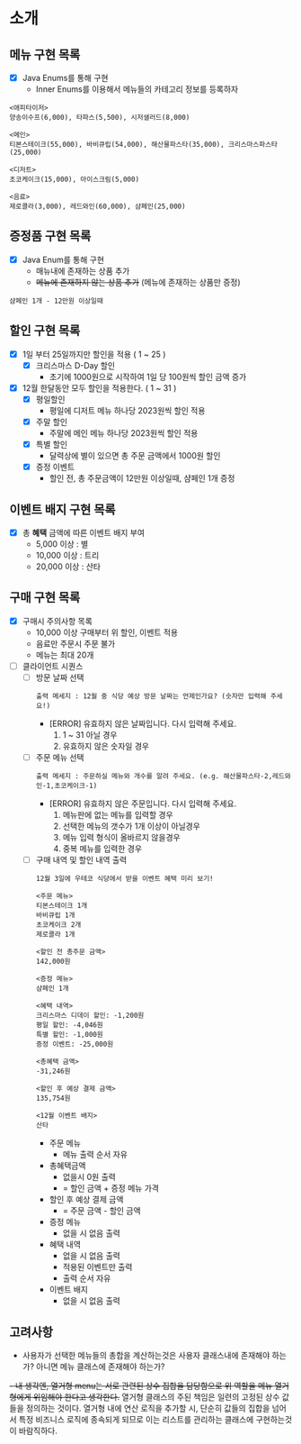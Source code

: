 # 소개




## 메뉴 구현 목록
- [x] Java Enums를 통해 구현
  - Inner Enums를 이용해서 메뉴들의 카테고리 정보를 등록하자
```
<애피타이저>
양송이수프(6,000), 타파스(5,500), 시저샐러드(8,000)

<메인>
티본스테이크(55,000), 바비큐립(54,000), 해산물파스타(35,000), 크리스마스파스타(25,000)

<디저트>
초코케이크(15,000), 아이스크림(5,000)

<음료>
제로콜라(3,000), 레드와인(60,000), 샴페인(25,000)
```

## 증정품 구현 목록
- [x] Java Enum를 통해 구현
  - 매뉴내에 존재하는 상품 추가
  - ~~메뉴에 존재하지 않는 상품 추가~~ (메뉴에 존재하는 상품만 증정)
```
샴페인 1개 - 12만원 이상일때
```


## 할인 구현 목록
- [X] 1일 부터 25일까지만 할인을 적용 ( 1 ~ 25 )
  - [X] 크리스마스 D-Day 할인 
    - 초기에 1000원으로 시작하여 1일 당 100원씩 할인 금액 증가
- [X] 12월 한달동안 모두 할인을 적용한다. ( 1 ~ 31 )
    - [X] 평일할인
        - 평일에 디저트 메뉴 하나당 2023원씩 할인 적용
    - [X] 주말 할인
        - 주말에 메인 메뉴 하나당 2023원씩 할인 적용
    - [X] 특별 할인
        - 달력상에 별이 있으면 총 주문 금액에서 1000원 할인
    - [X] 증정 이벤트
        - 할인 전, 총 주문금액이 12만원 이상일때, 샴페인 1개 증정

## 이벤트 배지 구현 목록
- [x] 총 **혜택** 금액에 따른 이벤트 배지 부여
  - 5,000 이상 : 별
  - 10,000 이상 : 트리
  - 20,000 이상 : 산타

## 구매 구현 목록
- [X] 구매시 주의사항 목록
  - 10,000 이상 구매부터 위 할인, 이벤트 적용
  - 음료만 주문시 주문 불가
  - 메뉴는 최대 20개
- [ ] 클라이언트 시퀀스 
  - [ ] 방문 날짜 선택
    ```
    출력 메세지 : 12월 중 식당 예상 방문 날짜는 언제인가요? (숫자만 입력해 주세요!)
    ```
      - [ERROR] 유효하지 않은 날짜입니다. 다시 입력해 주세요.
        1. 1 ~ 31 아닐 경우
        2. 유효하지 않은 숫자일 경우
  - [ ] 주문 메뉴 선택
    ```
    출력 메세지 : 주문하실 메뉴와 개수를 알려 주세요. (e.g. 해산물파스타-2,레드와인-1,초코케이크-1)
    ```
      - [ERROR] 유효하지 않은 주문입니다. 다시 입력해 주세요.
        1. 메뉴판에 없는 메뉴를 입력할 경우
        2. 선택한 메뉴의 갯수가 1개 이상이 아닐경우
        3. 메뉴 입력 형식이 올바르지 않을경우
        4. 중복 메뉴를 입력한 경우
  - [ ] 구매 내역 및 할인 내역 출력
    ```
    12월 3일에 우테코 식당에서 받을 이벤트 혜택 미리 보기!

    <주문 메뉴>
    티본스테이크 1개
    바비큐립 1개
    초코케이크 2개
    제로콜라 1개

    <할인 전 총주문 금액>
    142,000원

    <증정 메뉴>
    샴페인 1개

    <혜택 내역>
    크리스마스 디데이 할인: -1,200원
    평일 할인: -4,046원
    특별 할인: -1,000원
    증정 이벤트: -25,000원

    <총혜택 금액>
    -31,246원

    <할인 후 예상 결제 금액>
    135,754원
    
    <12월 이벤트 배지>
    산타
    ```
    - 주문 메뉴 
      - 메뉴 출력 순서 자유
    - 총혜택금액 
      - 없을시 0원 출력
      - = 할인 금액 + 증정 메뉴 가격
    - 할인 후 예상 결제 금액 
      - = 주문 금액 - 할인 금액
    - 증정 메뉴 
      - 없을 시 없음 출력
    - 혜택 내역
      - 없을 시 없음 출력
      - 적용된 이벤트만 출력
      - 출력 순서 자유
    - 이벤트 배지 
      - 없을 시 없음 출력
    

## 고려사항
- 사용자가 선택한 메뉴들의 총합을 계산하는것은 
사용자 클래스내에 존재해야 하는가? 아니면 메뉴 클래스에 존재해야 하는가?

~~- 내 생각엔, 열거형 menu는 서로 관련된 상수 집합을 담당함으로 위 역할을 메뉴 열거형에게 위임해야 한다고 생각한다.~~
열거형 클래스의 주된 책임은 일련의 고정된 상수 값들을 정의하는 것이다. 열거형 내에 연산 로직을 추가할 시, 단순히 값들의 집합을 넘어서 특정 비즈니스 로직에 종속되게
되므로 이는 리스트를 관리하는 클래스에 구현하는것이 바람직하다.

